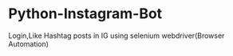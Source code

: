 # Python-Instagram-Bot
Login,Like Hashtag posts in IG using selenium webdriver(Browser Automation) 
